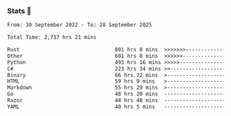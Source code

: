 ### Stats 👋
<!--START_SECTION:waka-->

```txt
From: 30 September 2022 - To: 28 September 2025

Total Time: 2,717 hrs 21 mins

Rust                               801 hrs 8 mins  >>>>>>>------------------   29.48 %
Other                              601 hrs 8 mins  >>>>>>-------------------   22.12 %
Python                             493 hrs 16 mins >>>>>--------------------   18.15 %
C#                                 223 hrs 34 mins >>-----------------------   08.23 %
Binary                             66 hrs 22 mins  >------------------------   02.44 %
HTML                               59 hrs 9 mins   >------------------------   02.18 %
Markdown                           55 hrs 29 mins  >------------------------   02.04 %
Go                                 48 hrs 20 mins  -------------------------   01.78 %
Razor                              44 hrs 48 mins  -------------------------   01.65 %
YAML                               40 hrs 5 mins   -------------------------   01.48 %
```

<!--END_SECTION:waka-->

<!--
**buhaytza2005/buhaytza2005** is a ✨ _special_ ✨ repository because its `README.md` (this file) appears on your GitHub profile.

Here are some ideas to get you started:

- 🔭 I’m currently working on ...
- 🌱 I’m currently learning ...
- 👯 I’m looking to collaborate on ...
- 🤔 I’m looking for help with ...
- 💬 Ask me about ...
- 📫 How to reach me: ...
- 😄 Pronouns: ...
- ⚡ Fun fact: ...
-->


